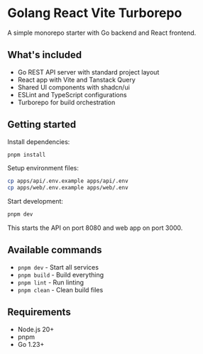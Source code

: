 # Golang React Vite Turborepo

A simple monorepo starter with Go backend and React frontend.

## What's included

- Go REST API server with standard project layout
- React app with Vite and Tanstack Query
- Shared UI components with shadcn/ui
- ESLint and TypeScript configurations
- Turborepo for build orchestration

## Getting started

Install dependencies:
```bash
pnpm install
```

Setup environment files:
```bash
cp apps/api/.env.example apps/api/.env
cp apps/web/.env.example apps/web/.env
```

Start development:
```bash
pnpm dev
```

This starts the API on port 8080 and web app on port 3000.

## Available commands

- `pnpm dev` - Start all services
- `pnpm build` - Build everything
- `pnpm lint` - Run linting
- `pnpm clean` - Clean build files

## Requirements

- Node.js 20+
- pnpm
- Go 1.23+
